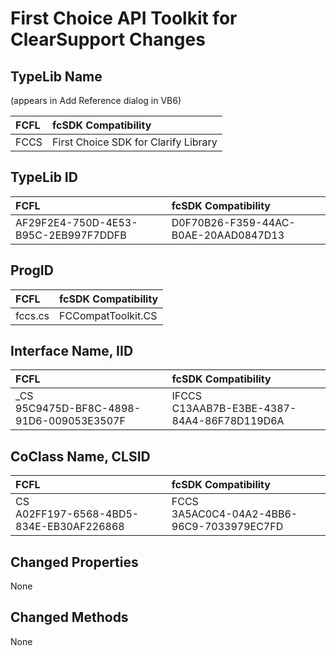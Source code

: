 # First Choice API Toolkit for ClearSupport Changes

## TypeLib Name

(appears in Add Reference dialog in VB6) 

| FCFL | fcSDK Compatibility |
|:--- |:--- |
| FCCS | First Choice SDK for Clarify Library |

## TypeLib ID

| FCFL | fcSDK Compatibility |
|:--- |:--- |
| AF29F2E4-750D-4E53-B95C-2EB997F7DDFB | D0F70B26-F359-44AC-B0AE-20AAD0847D13 |

## ProgID

| FCFL | fcSDK Compatibility |
|:--- |:--- |
| fccs.cs | FCCompatToolkit.CS |

## Interface Name, IID

| FCFL | fcSDK Compatibility |
|:--- |:--- |
| _CS<br/>95C9475D-BF8C-4898-91D6-009053E3507F | IFCCS<br/>C13AAB7B-E3BE-4387-84A4-86F78D119D6A |

## CoClass Name, CLSID

| FCFL | fcSDK Compatibility |
|:--- |:--- |
| CS<br/>A02FF197-6568-4BD5-834E-EB30AF226868 | FCCS<br/>3A5AC0C4-04A2-4BB6-96C9-7033979EC7FD |

## Changed Properties

None

## Changed Methods
 
None
